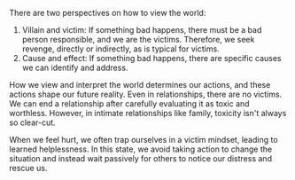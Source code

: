 There are two perspectives on how to view the world:
1. Villain and victim: If something bad happens, there must be a bad person responsible, and we are the victims. Therefore, we seek revenge, directly or indirectly, as is typical for victims.
2. Cause and effect: If something bad happens, there are specific causes we can identify and address.

How we view and interpret the world determines our actions, and these actions shape our future reality. Even in relationships, there are no victims. We can end a relationship after carefully evaluating it as toxic and worthless. However, in intimate relationships like family, toxicity isn't always so clear-cut.

When we feel hurt, we often trap ourselves in a victim mindset, leading to learned helplessness. In this state, we avoid taking action to change the situation and instead wait passively for others to notice our distress and rescue us.